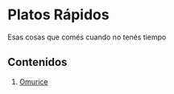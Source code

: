 # Platos Rápidos
Esas cosas que comés cuando no tenés tiempo
## Contenidos
1. [Omurice](platos-rapidos/omurice.md)